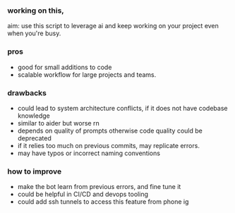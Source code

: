 ### working on this,
aim: use this script to leverage ai and keep working on your project even when you're busy.

### pros
- good for small additions to code
- scalable workflow for large projects and teams.

### drawbacks
- could lead to system architecture conflicts, if it does not have codebase knowledge
- similar to aider but worse rn
- depends on quality of prompts otherwise code quality could be deprecated
- if it relies too much on previous commits, may replicate errors.
- may have typos or incorrect naming conventions

### how to improve
- make the bot learn from previous errors, and fine tune it
- could be helpful in CI/CD and devops tooling
- could add ssh tunnels to access this feature from phone ig
